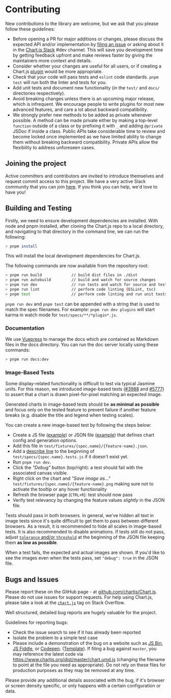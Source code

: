# Contributing

New contributions to the library are welcome, but we ask that you please follow these guidelines:

- Before opening a PR for major additions or changes, please discuss the expected API and/or implementation by [filing an issue](https://github.com/chartjs/Chart.js/issues) or asking about it in the [Chart.js Slack](https://join.slack.com/t/chartjs/shared_invite/zt-1vdtibucn-tqbjBY~YAm_sP8iNFpU7Gg) #dev channel. This will save you development time by getting feedback upfront and make reviews faster by giving the maintainers more context and details.
- Consider whether your changes are useful for all users, or if creating a Chart.js [plugin](plugins.md) would be more appropriate.
- Check that your code will pass tests and `eslint` code standards. `pnpm test` will run both the linter and tests for you.
- Add unit tests and document new functionality (in the `test/` and `docs/` directories respectively).
- Avoid breaking changes unless there is an upcoming major release, which is infrequent. We encourage people to write plugins for most new advanced features, and care a lot about backward compatibility.
- We strongly prefer new methods to be added as private whenever possible. A method can be made private either by making a top-level `function` outside of a class or by prefixing it with `_` and adding `@private` JSDoc if inside a class. Public APIs take considerable time to review and become locked once implemented as we have limited ability to change them without breaking backward compatibility. Private APIs allow the flexibility to address unforeseen cases.

## Joining the project

Active committers and contributors are invited to introduce themselves and request commit access to this project. We have a very active Slack community that you can join [here](https://join.slack.com/t/chartjs/shared_invite/zt-1vdtibucn-tqbjBY~YAm_sP8iNFpU7Gg). If you think you can help, we'd love to have you!

## Building and Testing

Firstly, we need to ensure development dependencies are installed. With node and pnpm installed, after cloning the Chart.js repo to a local directory, and navigating to that directory in the command line, we can run the following:

```bash
> pnpm install
```

This will install the local development dependencies for Chart.js.

The following commands are now available from the repository root:

```bash
> pnpm run build             // build dist files in ./dist
> pnpm run autobuild         // build and watch for source changes
> pnpm run dev               // run tests and watch for source and test changes
> pnpm run lint              // perform code linting (ESLint, tsc)
> pnpm test                  // perform code linting and run unit tests with coverage
```

`pnpm run dev` and `pnpm test` can be appended with a string that is used to match the spec filenames. For example: `pnpm run dev plugins` will start karma in watch mode for `test/specs/**/*plugin*.js`.

### Documentation

We use [Vuepress](https://vuepress.vuejs.org/) to manage the docs which are contained as Markdown files in the docs directory. You can run the doc server locally using these commands:

```bash
> pnpm run docs:dev
```

### Image-Based Tests

Some display-related functionality is difficult to test via typical Jasmine units. For this reason, we introduced image-based tests ([#3988](https://github.com/chartjs/Chart.js/pull/3988) and [#5777](https://github.com/chartjs/Chart.js/pull/5777)) to assert that a chart is drawn pixel-for-pixel matching an expected image.

Generated charts in image-based tests should be **as minimal as possible** and focus only on the tested feature to prevent failure if another feature breaks (e.g. disable the title and legend when testing scales).

You can create a new image-based test by following the steps below:

- Create a JS file ([example](https://github.com/chartjs/Chart.js/blob/f7b671006a86201808402c3b6fe2054fe834fd4a/test/fixtures/controller.bubble/radius-scriptable.js)) or JSON file ([example](https://github.com/chartjs/Chart.js/blob/4b421a50bfa17f73ac7aa8db7d077e674dbc148d/test/fixtures/plugin.filler/fill-line-dataset.json)) that defines chart config and generation options.
- Add this file in `test/fixtures/{spec.name}/{feature-name}.json`.
- Add a [describe line](https://github.com/chartjs/Chart.js/blob/4b421a50bfa17f73ac7aa8db7d077e674dbc148d/test/specs/plugin.filler.tests.js#L10) to the beginning of `test/specs/{spec.name}.tests.js` if it doesn't exist yet.
- Run `pnpm run dev`.
- Click the *"Debug"* button (top/right): a test should fail with the associated canvas visible.
- Right click on the chart and *"Save image as..."* `test/fixtures/{spec.name}/{feature-name}.png` making sure not to activate the tooltip or any hover functionality
- Refresh the browser page (`CTRL+R`): test should now pass
- Verify test relevancy by changing the feature values *slightly* in the JSON file.

Tests should pass in both browsers. In general, we've hidden all text in image tests since it's quite difficult to get them to pass between different browsers. As a result, it is recommended to hide all scales in image-based tests. It is also recommended to disable animations. If tests still do not pass, adjust [`tolerance` and/or `threshold`](https://github.com/chartjs/Chart.js/blob/1ca0ffb5d5b6c2072176fd36fa85a58c483aa434/test/jasmine.matchers.js) at the beginning of the JSON file keeping them **as low as possible**.

When a test fails, the expected and actual images are shown. If you'd like to see the images even when the tests pass, set `"debug": true` in the JSON file.

## Bugs and Issues

Please report these on the GitHub page - at <a href="https://github.com/chartjs/Chart.js" target="_blank">github.com/chartjs/Chart.js</a>. Please do not use issues for support requests. For help using Chart.js, please take a look at the [`chart.js`](https://stackoverflow.com/questions/tagged/chart.js) tag on Stack Overflow.

Well structured, detailed bug reports are hugely valuable for the project.

Guidelines for reporting bugs:

- Check the issue search to see if it has already been reported
- Isolate the problem to a simple test case
- Please include a demonstration of the bug on a website such as [JS Bin](https://jsbin.com/), [JS Fiddle](https://jsfiddle.net/), or [Codepen](https://codepen.io/pen/). ([Template](https://codepen.io/pen?template=wvezeOq)). If filing a bug against `master`, you may reference the latest code via <https://www.chartjs.org/dist/master/chart.umd.js> (changing the filename to point at the file you need as appropriate). Do not rely on these files for production purposes as they may be removed at any time.

Please provide any additional details associated with the bug, if it's browser or screen density specific, or only happens with a certain configuration or data.
